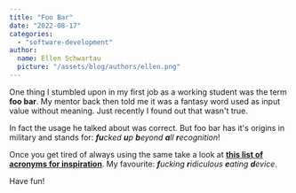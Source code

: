 ```yaml
---
title: "Foo Bar"
date: "2022-08-17"
categories: 
  - "software-development"
author:
  name: Ellen Schwartau
  picture: "/assets/blog/authors/ellen.png"
---
```


One thing I stumbled upon in my first job as a working student was the term **foo bar**. My mentor back then told me it was a fantasy word used as input value without meaning. Just recently I found out that wasn't true.

In fact the usage he talked about was correct. But foo bar has it's origins in military and stands for: _**fu**cked **u**p **b**eyond **a**ll **r**ecognition_!

Once you get tired of always using the same take a look at [**this list of acronyms for inspiration**](https://en.wikipedia.org/wiki/List_of_military_slang_terms#FUBAR). My favourite: _**f**ucking **r**idiculous **e**ating **d**evice_.

Have fun!
